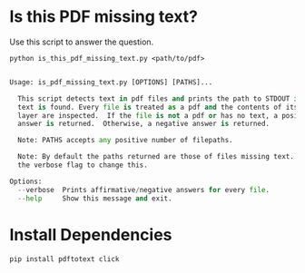 # Is this PDF missing text?

Use this script to answer the question. 

```python is_this_pdf_missing_text.py <path/to/pdf>```

```python is_this_pdf_missing_text.py --help

Usage: is_pdf_missing_text.py [OPTIONS] [PATHS]...

  This script detects text in pdf files and prints the path to STDOUT if no
  text is found. Every file is treated as a pdf and the contents of its text
  layer are inspected.  If the file is not a pdf or has no text, a positive
  answer is returned.  Otherwise, a negative answer is returned.

  Note: PATHS accepts any positive number of filepaths.

  Note: By default the paths returned are those of files missing text. Use
  the verbose flag to change this.

Options:
  --verbose  Prints affirmative/negative answers for every file.
  --help     Show this message and exit.

```

# Install Dependencies

```pip install pdftotext click```



